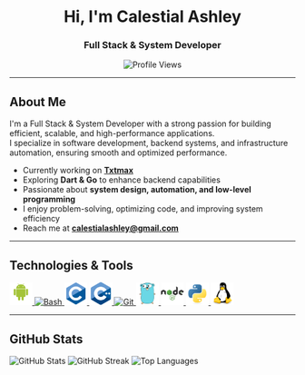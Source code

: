 <h1 align="center">Hi, I'm Calestial Ashley</h1>
<h3 align="center">Full Stack & System Developer</h3>

<p align="center">
  <img src="https://komarev.com/ghpvc/?username=CalestialAshley35&label=Profile%20views&color=0e75b6&style=flat" alt="Profile Views" />
</p>

---

## About Me  
I'm a Full Stack & System Developer with a strong passion for building efficient, scalable, and high-performance applications.  
I specialize in software development, backend systems, and infrastructure automation, ensuring smooth and optimized performance.  

- Currently working on **[Txtmax](https://github.com/Calestial2/Txtmax.git)**
- Exploring **Dart & Go** to enhance backend capabilities  
- Passionate about **system design, automation, and low-level programming**  
- I enjoy problem-solving, optimizing code, and improving system efficiency  
- Reach me at **calestialashley@gmail.com**  

---

## Technologies & Tools  

<p align="left">
  <a href="https://developer.android.com" target="_blank">
    <img src="https://raw.githubusercontent.com/devicons/devicon/master/icons/android/android-original-wordmark.svg" alt="Android" width="40" height="40"/>
  </a>
  <a href="https://www.gnu.org/software/bash/" target="_blank">
    <img src="https://www.vectorlogo.zone/logos/gnu_bash/gnu_bash-icon.svg" alt="Bash" width="40" height="40"/>
  </a>
  <a href="https://www.cprogramming.com/" target="_blank">
    <img src="https://raw.githubusercontent.com/devicons/devicon/master/icons/c/c-original.svg" alt="C" width="40" height="40"/>
  </a>
  <a href="https://www.w3schools.com/cpp/" target="_blank">
    <img src="https://raw.githubusercontent.com/devicons/devicon/master/icons/cplusplus/cplusplus-original.svg" alt="C++" width="40" height="40"/>
  </a>
  <a href="https://git-scm.com/" target="_blank">
    <img src="https://www.vectorlogo.zone/logos/git-scm/git-scm-icon.svg" alt="Git" width="40" height="40"/>
  </a>
  <a href="https://golang.org" target="_blank">
    <img src="https://raw.githubusercontent.com/devicons/devicon/master/icons/go/go-original.svg" alt="Go" width="40" height="40"/>
  </a>
  <a href="https://nodejs.org" target="_blank">
    <img src="https://raw.githubusercontent.com/devicons/devicon/master/icons/nodejs/nodejs-original-wordmark.svg" alt="Node.js" width="40" height="40"/>
  </a>
  <a href="https://www.python.org" target="_blank">
    <img src="https://raw.githubusercontent.com/devicons/devicon/master/icons/python/python-original.svg" alt="Python" width="40" height="40"/>
  </a>
  <a href="https://www.linux.org/" target="_blank">
    <img src="https://raw.githubusercontent.com/devicons/devicon/master/icons/linux/linux-original.svg" alt="Linux" width="40" height="40"/>
  </a>
</p>

---

## GitHub Stats

<img src="https://github-readme-stats.vercel.app/api?username=CalestialAshley35&show_icons=true&theme=radical" alt="GitHub Stats" />
<img src="https://github-readme-streak-stats.herokuapp.com/?user=CalestialAshley35&theme=radical" alt="GitHub Streak" />
<img src="https://github-readme-stats.vercel.app/api/top-langs/?username=CalestialAshley35&layout=compact&theme=radical" alt="Top Languages" />
